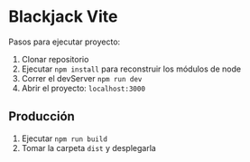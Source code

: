 # Blackjack Vite

Pasos para ejecutar proyecto:

1. Clonar repositorio
2. Ejecutar `npm install` para reconstruir los módulos de node
3. Correr el devServer `npm run dev`
4. Abrir el proyecto: `localhost:3000`

## Producción

1. Ejecutar `npm run build`
2. Tomar la carpeta `dist` y desplegarla
